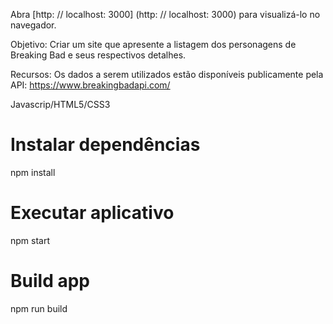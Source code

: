 Abra [http: // localhost: 3000] (http: // localhost: 3000) para visualizá-lo no navegador.

Objetivo:
  Criar um site que apresente a listagem dos personagens de Breaking Bad e seus
respectivos detalhes.

Recursos:
	Os dados a serem utilizados estão disponíveis publicamente pela API: https://www.breakingbadapi.com/
  

Javascrip/HTML5/CSS3

# Instalar dependências
npm install

# Executar aplicativo
npm start

# Build app
npm run build
